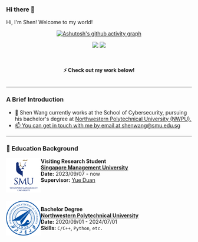 ### Hi there 👋
<p> Hi, I'm Shen! Welcome to my world!<p>

<div align="center">

[![Ashutosh's github activity graph](https://github-readme-activity-graph.vercel.app/graph?username=null1024-ws&theme=dracula)](https://github.com/ashutosh00710/github-readme-activity-graph)
</div>


<p align="center">
  <img height="170px" src="https://github-readme-stats.vercel.app/api?username=null1024-ws&show_icons=true&theme=radical" />
  <img height="170px" src="https://streak-stats.demolab.com/?user=null1024-ws" />
</p>

<p align="center">
  <br><br>
  <strong>⚡ Check out my work below! </strong>
  <br><br>
</p>

---

### A Brief Introduction
- 🏫 Shen Wang currently works at the School of Cybersecurity, pursuing his bachelor's degree at <a href="https://www.nwpu.edu.cn/">Northwestern Polytechnical University (NWPU).
- 📫 You can get in touch with me by email at [shenwang@smu.edu.sg](mailto:shenwang@smu.edu.sg)

---
### 📖 Education Background

<img align="left" height="94px" width="94px" src="./pic/smu.png"/>

**Visiting Research Student** \
[**Singapore Management University**](https://www.smu.edu.sg/)  
**Date:** 2023/09/07 - now     
**Supervisor:** [Yue Duan](https://yueduan.github.io/)\
<br/>

<br>
<img align="left" height="94px" width="94px" src="./pic/nwpu.png"/>

**Bachelor Degree** \
[**Northwestern Polytechnical University**](https://www.nwpu.edu.cn/) \
**Date:** 2020/09/01 - 2024/07/01 \
**Skills:** `C/C++`, `Python`, `etc.`\
<br/>





<!--
**Hckrinston/Hckrinston** is a ✨ _special_ ✨ repository because its `README.md` (this file) appears on your GitHub profile.

Here are some ideas to get you started:

- 🔭 I’m currently working on ...
- 🌱 I’m currently learning ...
- 👯 I’m looking to collaborate on ...
- 🤔 I’m looking for help with ...
- 💬 Ask me about ...
- 📫 How to reach me: ...
- 😄 Pronouns: ...
- ⚡ Fun fact: ...
-->
